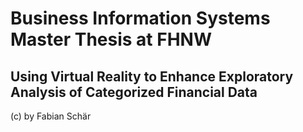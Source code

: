 # Business Information Systems Master Thesis at FHNW

## Using Virtual Reality to Enhance Exploratory Analysis of Categorized Financial Data

(c) by Fabian Schär
